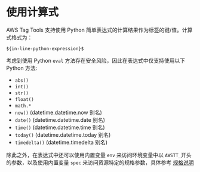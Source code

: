 # 使用计算式

AWS Tag Tools 支持使用 Python 简单表达式的计算结果作为标签的键/值。计算式格式为：

```text
${in-line-python-expression}$
```

考虑到使用 Python `eval` 方法存在安全风险，因此在表达式中仅支持使用以下 Python 方法:

- `abs()`
- `int()`
- `str()`
- `float()`
- `math.*`
- `now()` (datetime.datetime.now 别名)
- `date()` (datetime.datetime.date 别名)
- `time()` (datetime.datetime.time 别名)
- `today()` (datetime.datetime.today 别名)
- `timedelta()` (datetime.timedelta 别名)

除此之外，在表达式中还可以使用内置变量 `env` 来访问环境变量中以 `AWSTT_`开头的参数，以及使用内置变量 `spec`
来访问资源特定的规格参数，具体参考 [规格说明](SPEC.md)
